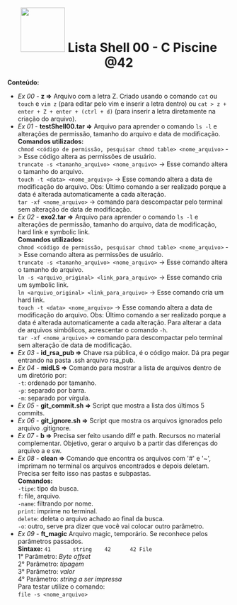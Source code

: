 <h1 align="center">
<img src="https://nadei.42sp.org.br/img/InsigneaP3.png" width= "100px">
Lista Shell 00 - C Piscine @42
</h1>

**Conteúdo:**

- *Ex 00* - **z =>** Arquivo com a letra Z. Criado usando o comando `cat` ou `touch` e `vim z` (para editar pelo vim e inserir a letra dentro) ou `cat > z + enter + Z + enter + (ctrl + d)` (para inserir a letra diretamente na criação do arquivo).
- *Ex 01* - **testShell00.tar =>** Arquivo para aprender o comando `ls -l` e alterações de permissão, tamanho do arquivo e data de modificação. <br>
**Comandos utilizados:** <br>
`chmod <código de permissão, pesquisar chmod table> <nome_arquivo>` -> Esse código altera as permissões de usuário. <br>
`truncate -s <tamanho_arquivo> <nome_arquivo>` -> Esse comando altera o tamanho do arquivo. <br>
`touch -t <data> <nome_arquivo>` -> Esse comando altera a data de modificação do arquivo. Obs: Último comando a ser realizado porque a data é alterada automaticamente a cada alteração.<br>
`tar -xf <nome_arquivo>` -> comando para descompactar pelo terminal sem alteração de data de modificação.
- *Ex 02* - **exo2.tar =>** Arquivo para aprender o comando `ls -l` e alterações de permissão, tamanho do arquivo, data de modificação, hard link e symbolic link. <br>
**Comandos utilizados:** <br>
`chmod <código de permissão, pesquisar chmod table> <nome_arquivo>` -> Esse comando altera as permissões de usuário. <br>
`truncate -s <tamanho_arquivo> <nome_arquivo>` -> Esse comando altera o tamanho do arquivo. <br>
`ln -s <arquivo_original> <link_para_arquivo>` -> Esse comando cria um symbolic link. <br>
`ln <arquivo_original> <link_para_arquivo>` -> Esse comando cria um hard link. <br>
`touch -t <data> <nome_arquivo>` -> Esse comando altera a data de modificação do arquivo. Obs: Último comando a ser realizado porque a data é alterada automaticamente a cada alteração. Para alterar a data de arquivos simbólicos, acrescentar o comando `-h`.<br>
`tar -xf <nome_arquivo>` -> comando para descompactar pelo terminal sem alteração de data de modificação.
- *Ex 03* - **id_rsa_pub =>** Chave rsa pública, é o código maior. Dá pra pegar entrando na pasta .ssh arquivo rsa_pub.
- *Ex 04* - **midLS =>** Comando para mostrar a lista de arquivos dentro de um diretório por: <br>
`-t`: ordenado por tamanho. <br>
`-p`: separado por barra. <br>
`-m`: separado por vírgula. <br>
- *Ex 05* - **git_commit.sh =>** Script que mostra a lista dos últimos 5 commits.
- *Ex 06* - **git_ignore.sh =>** Script que mostra os arquivos ignorados pelo arquivo .gitignore.
- *Ex 07* - **b =>** Precisa ser feito usando diff e path. Recursos no material complementar. Objetivo, gerar o arquivo b a partir das diferenças do arquivo a e sw.
- *Ex 08* - **clean =>** Comando que encontra os arquivos com '#' e '~', imprimam no terminal os arquivos encontrados e depois deletam. Precisa ser feito isso nas pastas e subpastas.<br>
**Comandos:**<br>
`-tipe`: tipo da busca.<br>
`f`: file, arquivo.<br>
`-name`: filtrando por nome.<br>
`print`: imprime no terminal.<br>
`delete`: deleta o arquivo achado ao final da busca.<br>
`-o`: outro, serve pra dizer que você vai colocar outro parâmetro.
- *Ex 09* - **ft_magic** Arquivo magic, temporário. Se reconhece pelos parâmetros passados.<br>
**Sintaxe:** `41       string    42      42 File` <br>
1° Parâmetro: *Byte offset*<br>
2° Parâmetro: *tipagem*<br>
3° Parâmetro: *valor*<br>
4° Parâmetro: *string a ser impressa*<br>
Para testar utilize o comando: <br>
`file -s <nome_arquivo>`